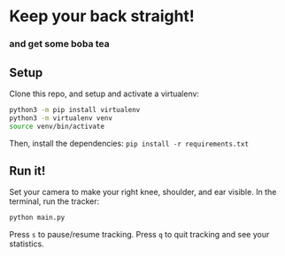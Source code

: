 # Keep your back straight!

### and get some boba tea

## Setup

Clone this repo, and setup and activate a virtualenv:

```bash
python3 -m pip install virtualenv
python3 -m virtualenv venv
source venv/bin/activate
```

Then, install the dependencies:
`pip install -r requirements.txt`

## Run it!

Set your camera to make your right knee, shoulder, and ear visible.
In the terminal, run the tracker:

```bash
python main.py
```

Press `s` to pause/resume tracking. Press `q` to quit tracking and see your statistics.
